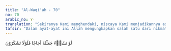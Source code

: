 ```yaml
---
title: "Al-Waqi'ah - 70"
no: 70
arabic_no: ٧٠
translation: "Sekiranya Kami menghendaki, niscaya Kami menjadikannya asin, mengapa kamu tidak bersyukur?"
tafsir: "Dalam ayat-ayat ini Allah mengungkapkan salah satu dari nikmat-Nya yang agung, untuk direnungkan dan dipikirkan oleh manusia apakah mereka mengetahui tentang fungsi air yang mereka minum. Apakah mereka yang menurunkan air itu dari langit yaitu air hujan ataukah Allah yang menurunkannya. Air hujan itu manakala direnungkan oleh manusia, bahwa ia berasal dari uap air yang terkena panas matahari. Setelah menjadi awan dan kemudian menjadi mendung yang sangat hitam bergumpal-gumpal, maka turunlah uap air itu sebagai air hujan yang sejuk dan tawar, tidak asin seperti air laut. Air tawar tersebut menyegarkan badan serta menghilangkan haus. Bila tidak ada hujan, pasti tidak ada sungai yang mengalir, tidak akan ada mata air walau berapa meter pun dalamnya orang menggali sumur, niscaya tidak akan keluar airnya. Bila tidak ada air, rumput pun tidak akan tumbuh, apalagi tanaman yang ditanam orang. Apabila tidak ada hujan, pasti tidak ada air yang dapat dimanfaatkan oleh manusia. Kalau tanaman dan tumbuh-tumbuhan tidak tumbuh, maka binatang ternak pun tidak ada. Tidak akan ada ayam, tidak akan ada kerbau dan sapi, tidak akan ada kambing dan domba. Sebab hidup memerlukan makan dan minum. Kalau tidak ada yang dimakan, dan tidak ada yang diminum, bagaimana bisa hidup? Dan kalau tidak ada tanaman dan tumbuh-tumbuhan, dan tidak ada air tawar untuk diminum, bagaimana manusia bisa hidup? Apakah mesti makan tanah? Dan apakah yang akan diminum? Jika air dijadikan Tuhan asin rasanya, pasti tidak bisa menghilangkan haus dan tidak dapat dipergunakan untuk menyiram atau mengairi tanaman. Dan siapakah yang menurunkan hujan tersebut? Bukankah hanya Allah saja yang dapat menurunkan hujan sehingga mengalir dan sumur dapat mengeluarkan air? Mengapakah manusia tidak bersyukur kepada Allah? Padahal Dialah yang menurunkan hujan yang demikian banyak manfaatnya sebagaimana firman-Nya: \n\nDialah yang telah menurunkan air (hujan) dari langit untuk kamu, sebagiannya menjadi minuman dan sebagiannya (menyuburkan) tumbuhan, padanya kamu menggembalakan ternakmu. Dengan (air hujan) itu Dia menumbuhkan untuk kamu tanam-tanaman, zaitun, kurma, anggur dan segala macam buah-buahan. Sungguh, pada yang demikian itu benar-benar terdapat tanda (kebesaran Allah) bagi orang yang berpikir. (an-Nahl/16: 10-11) \n\nDalam hubungan ini terdapat hadis yang berbunyi: Sesungguhnya Nabi saw apabila selesai minum, beliau mengucapkan, \"Segala puji bagi Allah yang telah memberikan minuman kepada kita air tawar yang menyegarkan dengan rahmatNya dan tidak menjadikannya asin karena dosa kita.\" (Riwayat Ibnu Abi hatim dari Abu Ja'far) \n\nMenurut kajian ilmiah, air yang dapat diminum dan tidak membahayakan bagi kesehatan manusia adalah air yang mempunyai kandungan garam dan unsur-unsur terlarut cukup dan seimbang, serta tidak mengandung zat yang beracun. Air yang mengandung jumlah garam dan unsur-unsur terlarut yang melebihi keperluan, misalnya air laut, bila diminum berbahaya bagi kesehatan dan dapat merusak organ-organ tubuh. Pemerintah setiap negara biasanya memiliki peraturan yang memberikan batasan tentang air yang bisa diminum berdasarkan hasil analisis kandungan unsur-unsur yang terlarut. Air yang bisa diminum biasa dicirikan dengan warna yang jernih, aroma yang segar dan rasanya yang enak (lihat pula: alFurqan/25: 48). Air yang bisa diminum adalah air yang berada di daratan yang berasal dari air hujan. Air laut tidak layak untuk diminum kecuali yang telah diolah melalui destilasi atau ultrafiltrasi. Ayat inipun menegaskan kembali bahwa Allah-lah yang menurunkan hujan. Meskipun sekarang telah berkembang teknologi untuk melakukan hujan buatan, tetapi teknologi ini hanya dapat diterapkan pada kondisi atmosfir tertentu yang terjadi di luar kendali manusia, syarat terpenting di antaranya adalah tersedianya uap air dalam jumlah yang memadai di udara."
---
```


لَوْ نَشَاۤءُ جَعَلْنٰهُ اُجَاجًا فَلَوْلَا تَشْكُرُوْنَ 
